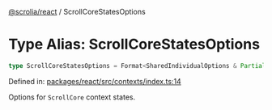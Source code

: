 [@scrolia/react](../README.md) / ScrollCoreStatesOptions

# Type Alias: ScrollCoreStatesOptions

```ts
type ScrollCoreStatesOptions = Format<SharedIndividualOptions & Partial<IndividualOptionsBase>>;
```

Defined in: [packages/react/src/contexts/index.ts:14](https://github.com/alpheustangs/scrolia/blob/99f515e4b0095d09a280c57c2fd0f9cf08d6dcf1/packages/react/src/contexts/index.ts#L14)

Options for `ScrollCore` context states.
